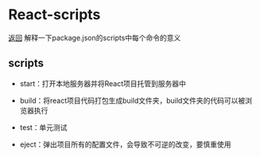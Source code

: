 # React-scripts

[返回](../React.md)
解释一下package.json的scripts中每个命令的意义

## scripts

- start：打开本地服务器并将React项目托管到服务器中
- build：将react项目代码打包生成build文件夹，build文件夹的代码可以被浏览器执行

- test：单元测试

- eject：弹出项目所有的配置文件，会导致不可逆的改变，要慎重使用
